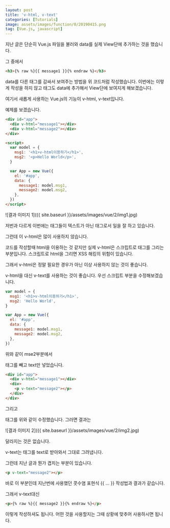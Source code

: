 ```yaml
---
layout: post
title: 'v-html, v-text'
categories: [Tutorials]
image: assets/images/function/0/20190415.png
tag: [Vue.js, javascript]
---
```


지난 글은 단순히 Vue.js 파일을 불러와 data를 실제 View단에 추가하는 것을 했습니다.

그 중에서

```html
<h3>{% raw %}{{ message1 }}{% endraw %}</h3>
```

data를 다른 태그를 감싸서 보여주는 방법을 위 코드처럼 작성했습니다. 이번에는 이렇게 작성을 하지 않고 태그도 data에 추가해서 View단에 보여지게 해보겠습니다.

여기서 새롭게 사용하는 Vue.js의 기능이 v-html, v-text입니다.

예제를 보겠습니다.

```html
<div id="app">
  <div v-html="message1"></div>
  <div v-html="message2"></div>
</div>

<script>
  var model = {
    msg1: '<h1>v-html이용하기</h1>',
    msg2: '<p>Hello World</p>',
  }

  var App = new Vue({
    el: '#app',
    data: {
      message1: model.msg1,
      message2: model.msg2,
    },
  })
</script>
```

![결과 이미지 1]({{ site.baseurl }}/assets/images/vue/2/img1.jpg)

저번과 다르게 이번에는 태그들이 텍스트가 아닌 태그로서 일을 잘 하고 있습니다.

그런데 이 v-html은 많이 사용하지 않습니다.

코드를 작성할때 html을 이용하는 것 같지만 실제 v-html은 스크립트로 태그를 그리는 부분입니다. 스크립트로 html을 그리면 XSS 해킹의 위험이 있습니다.

그래서 v-html은 정말 필요한 경우가 아닌 이상 사용하지 않는 것이 좋습니다.

v-html을 대신 v-text를 사용하는 것이 좋습니다. 우선 스크립트 부분을 수정해보겠습니다.

```javascript
var model = {
  msg1: '<h1>v-html이용하기</h1>',
  msg2: 'Hello World',
}

var App = new Vue({
  el: '#app',
  data: {
    message1: model.msg1,
    message2: model.msg2,
  },
})
```

위와 같이 mse2부분에서 <p>태그를 빼고 text만 넣었습니다.

```html
<div id="app">
  <div v-html="message1"></div>
  <div>
    <p v-text="message2"></p>
  </div>
</div>
```

그리고 <div id="app">태그를 위와 같이 수정했습니다. 그러면 결과는

![결과 이미지 2]({{ site.baseurl }}/assets/images/vue/2/img2.jpg)

달라지는 것은 없습니다.

v-text는 태그를 text로 받아와서 그대로 그려냅니다.

그런데 지난 글과 뭔가 겹치는 부분이 있습니다.

```html
<p v-text="message2"></p>
```

바로 이 부분인데 지난번에 사용했던 콧수염 표현식 \{\{ ... \}\} 작성법과 결과가 같습니다.

그래서 v-text대신

```html
<p>{% raw %}{{ message2 }}{% endraw %}</p>
```

이렇게 작성하셔도 됩니다. 어떤 것을 사용할지는 그때 상황에 맞추어 사용하시면 됩니다.
